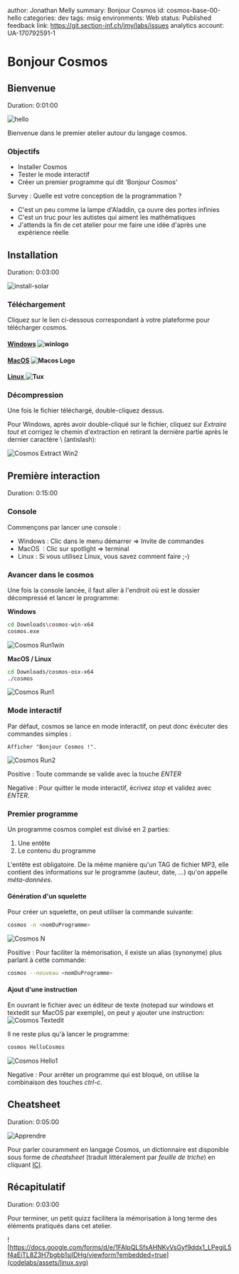 author: Jonathan Melly
summary: Bonjour Cosmos
id: cosmos-base-00-hello
categories: dev
tags: msig
environments: Web
status: Published
feedback link: https://git.section-inf.ch/jmy/labs/issues
analytics account: UA-170792591-1

# Bonjour Cosmos

## Bienvenue
Duration: 0:01:00

![hello](assets/cosmos-base/hello.png)

Bienvenue dans le premier atelier autour du langage cosmos.

### Objectifs

- Installer Cosmos
- Tester le mode interactif
- Créer un premier programme qui dit 'Bonjour Cosmos'


Survey
: Quelle est votre conception de la programmation ?
<ul>
  <li>C'est un peu comme la lampe d'Aladdin, ça ouvre des portes infinies</li>
  <li>C'est un truc pour les autistes qui aiment les mathématiques</li>
  <li>J'attends la fin de cet atelier pour me faire une idée d'après une expérience réelle</li>
</ul>

## Installation
Duration: 0:03:00

![install-solar](assets/install-solar.jpg)

### Téléchargement

Cliquez sur le lien ci-dessous correspondant à votre plateforme pour télécharger cosmos.

#### [Windows](https://github.com/jonathanMelly/cosmos/releases/latest/download/cosmos-win-x64.zip) ![winlogo](assets/winlogo.png)

#### [MacOS](https://github.com/jonathanMelly/cosmos/releases/latest/download/cosmos-osx-x64.zip) ![Macos Logo](assets/macos-logo.png)

#### [Linux ](https://github.com/jonathanMelly/cosmos/releases/latest/download/cosmos-linux-x64.zip) ![Tux](assets/tux-mini.png)

### Décompression

Une fois le fichier téléchargé, double-cliquez dessus.

Pour Windows, après avoir double-cliqué sur le fichier, cliquez sur *Extraire tout* et corrigez le chemin d'extraction en retirant la dernière partie après le dernier caractère \\ (antislash):

![Cosmos Extract Win2](assets/cosmos-base/cosmos-extract-win.gif)

## Première interaction
Duration: 0:15:00

### Console
Commençons par lancer une console :

- Windows : Clic dans le menu démarrer => Invite de commandes
- MacOS   : Clic sur spotlight => terminal
- Linux   : Si vous utilisez Linux, vous savez comment faire ;-)

### Avancer dans le cosmos
Une fois la console lancée, il faut aller à l'endroit où est le dossier décompressé et lancer le programme:

**Windows**
``` bash
cd Downloads\cosmos-win-x64
cosmos.exe
```
![Cosmos Run1win](assets/cosmos-base/cosmos-run1win.png)

**MacOS / Linux**
``` bash
cd Downloads/cosmos-osx-x64
./cosmos
```
![Cosmos Run1](assets/cosmos-base/cosmos-run1.png)

### Mode interactif
Par défaut, cosmos se lance en mode interactif, on peut donc éxécuter des commandes simples :

``` cosmos
Afficher "Bonjour Cosmos !".
```
![Cosmos Run2](assets/cosmos-base/cosmos-run2.png)

Positive
: Toute commande se valide avec la touche *ENTER*

Negative
: Pour quitter le mode interactif, écrivez *stop* et validez avec *ENTER*.

### Premier programme
Un programme cosmos complet est divisé en 2 parties:
1. Une entête
1. Le contenu du programme

L'entête est obligatoire. De la même manière qu'un TAG de fichier MP3, elle contient des informations sur le programme (auteur, date, ...) qu'on appelle *méta-données*.

#### Génération d'un squelette
Pour créer un squelette, on peut utiliser la commande suivante:
``` bash
cosmos -n <nomDuProgramme>
```

![Cosmos N](assets/cosmos-base/cosmos-n.png)

Positive
: Pour faciliter la mémorisation, il existe un alias (synonyme) plus parlant à cette commande:

``` bash
cosmos --nouveau <nomDuProgramme>
```

#### Ajout d'une instruction
En ouvrant le fichier avec un éditeur de texte (notepad sur windows et textedit sur MacOS par exemple), on peut y ajouter une instruction:
![Cosmos Textedit](assets/cosmos-base/cosmos-textedit.png)

Il ne reste plus qu'à lancer le programme:
``` bash
cosmos HelloCosmos
```

![Cosmos Hello1](assets/cosmos-base/cosmos-hello1.png)

Negative
: Pour arrêter un programme qui est bloqué, on utilise la combinaison des touches *ctrl-c*.

## Cheatsheet
Duration: 0:05:00

![Apprendre](assets/apprendre.png)

Pour parler couramment en langage Cosmos, un dictionnaire est disponible sous forme de *cheatsheet* (traduit littéralement par *feuille de triche*) en cliquant [ICI](https://github.com/jonathanMelly/cosmos/raw/master/doc/cheatsheet.pdf).

## Récapitulatif
Duration: 0:03:00

Pour terminer, un petit quizz facilitera la mémorisation à long terme des éléments pratiqués dans cet atelier.

![https://docs.google.com/forms/d/e/1FAIpQLSfsAHNKvVsGyf9ddx1_LPegiL5f4aEiTL8Z3H7bgbb1sjIDHg/viewform?embedded=true](codelabs/assets/linux.svg)